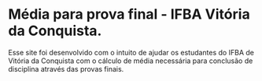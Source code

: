 # Média para prova final - IFBA Vitória da Conquista.

Esse site foi desenvolvido com o intuito de ajudar os estudantes do IFBA de Vitória da Conquista com o cálculo de média necessária para conclusão de disciplina através das provas finais.
